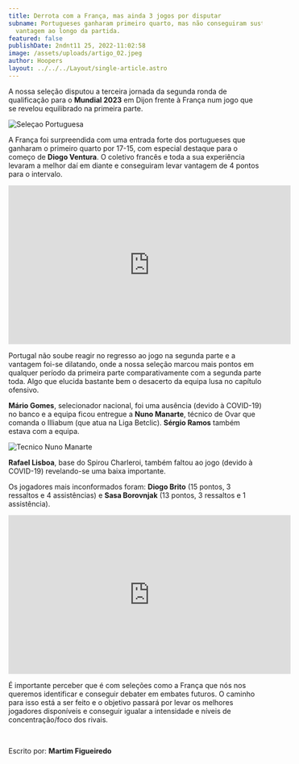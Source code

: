 ```yaml
---
title: Derrota com a França, mas ainda 3 jogos por disputar
subname: Portugueses ganharam primeiro quarto, mas não conseguiram sustentar a
  vantagem ao longo da partida.
featured: false
publishDate: 2ndnt11 25, 2022-11:02:58
image: /assets/uploads/artigo_02.jpeg
author: Hoopers
layout: ../../../Layout/single-article.astro
---
```

A nossa seleção disputou a terceira jornada da segunda ronda de qualificação para o **Mundial 2023** em Dijon frente à França num jogo que se revelou equilibrado na primeira parte.

![Seleçao Portuguesa](/assets/uploads/artigo_04.jpeg "Seleçao Portuguesa")

A França foi surpreendida com uma entrada forte dos portugueses que ganharam o primeiro quarto por 17-15, com especial destaque para o começo de **Diogo Ventura**. O coletivo francês e toda a sua experiência levaram a melhor daí em diante e conseguiram levar vantagem de 4 pontos para o intervalo.

<iframe width="560" height="315" src="https://www.youtube.com/embed/LGQxH_tDSe8" title="YouTube video player" frameborder="0" allow="accelerometer; autoplay; clipboard-write; encrypted-media; gyroscope; picture-in-picture" allowfullscreen></iframe>

Portugal não soube reagir no regresso ao jogo na segunda parte e a vantagem foi-se dilatando, onde a nossa seleção marcou mais pontos em qualquer período da primeira parte comparativamente com a segunda parte toda. Algo que elucida bastante bem o desacerto da equipa lusa no capítulo ofensivo.

**Mário Gomes**, selecionador nacional, foi uma ausência (devido à COVID-19) no banco e a equipa ficou entregue a **Nuno Manarte**, técnico de Ovar que comanda o Illiabum (que atua na Liga Betclic). **Sérgio Ramos** também estava com a equipa.

![Tecnico Nuno Manarte](/assets/uploads/artigo_01.jpeg "Tecnico Nuno Manarte")

**Rafael Lisboa**, base do Spirou Charleroi, também faltou ao jogo (devido à COVID-19) revelando-se uma baixa importante.

Os jogadores mais inconformados foram: **Diogo Brito** (15 pontos, 3 ressaltos e 4 assistências) e **Sasa Borovnjak** (13 pontos, 3 ressaltos e 1 assistência).

<iframe width="560" height="315" src="https://www.youtube.com/embed/3BbTZH1S0PQ" title="YouTube video player" frameborder="0" allow="accelerometer; autoplay; clipboard-write; encrypted-media; gyroscope; picture-in-picture" allowfullscreen></iframe>

É importante perceber que é com seleções como a França que nós nos queremos identificar e conseguir debater em embates futuros. O caminho para isso está a ser feito e o objetivo passará por levar os melhores jogadores disponíveis e conseguir igualar a intensidade e níveis de concentração/foco dos rivais.

</br>

Escrito por: **Martim Figueiredo**